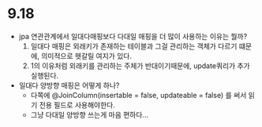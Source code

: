 # 9.18
- jpa 연관관계에서 일대다매핑보다 다대일 매핑을 더 많이 사용하는 이유는 뭘까?
    1. 일대다 매핑은 외래키가 존재하는 테이블과 그걸 관리하는 객체가 다르기 떄문에, 의미적으로 헷갈릴 여지가 있다.
    2. 1의 이유처럼 외래키를 관리하는 주체가 반대이기때문에, update쿼리가 추가 실행된다.  
- 일대다 양방향 매핑은 어떻게 하나?
    - 다쪽에 @JoinColumn(insertable = false, updateable = false) 를 써서 읽기 전용 필드로 사용해야한다.
    - 그냥 다대일 양방향 쓰는게 마음 편하다...
